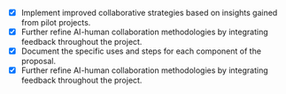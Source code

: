 - [x] Implement improved collaborative strategies based on insights gained from pilot projects.
- [x] Further refine AI-human collaboration methodologies by integrating feedback throughout the project.
- [x] Document the specific uses and steps for each component of the proposal.
- [x] Further refine AI-human collaboration methodologies by integrating feedback throughout the project.